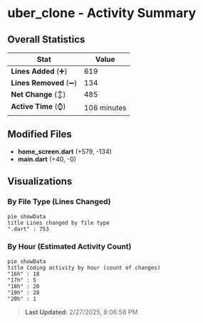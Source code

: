 # uber_clone - Activity Summary 

## Overall Statistics

| Stat                   | Value                                                             |
| ---------------------- | ----------------------------------------------------------------- |
| **Lines Added** (➕)   | 619                                          |
| **Lines Removed** (➖) | 134                                        |
| **Net Change** (↕)    | 485                |
| **Active Time** (⌚)   | 106 minutes |


## Modified Files
- **home_screen.dart** (+579, -134)
- **main.dart** (+40, -0)

## Visualizations

### By File Type (Lines Changed)

```mermaid
pie showData
title Lines changed by file type
".dart" : 753
```

### By Hour (Estimated Activity Count)

```mermaid
pie showData
title Coding activity by hour (count of changes)
"16h" : 18
"17h" : 5
"18h" : 20
"19h" : 28
"20h" : 1
```


> **Last Updated:** 2/27/2025, 8:06:58 PM